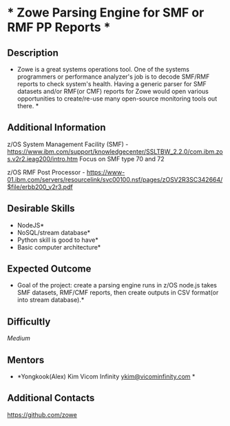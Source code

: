 # * Zowe Parsing Engine for SMF or RMF PP Reports *

## Description
* Zowe is a great systems operations tool. One of the systems programmers or performance analyzer's job is to decode SMF/RMF reports to check system's health. Having a generic parser for SMF datasets and/or RMF(or CMF) reports for Zowe would open various opportunities to create/re-use many open-source monitoring tools out there. *

## Additional Information

z/OS System Management Facility (SMF) - https://www.ibm.com/support/knowledgecenter/SSLTBW_2.2.0/com.ibm.zos.v2r2.ieag200/intro.htm
Focus on SMF type 70 and 72
 
z/OS RMF Post Processor -
https://www-01.ibm.com/servers/resourcelink/svc00100.nsf/pages/zOSV2R3SC342664/$file/erbb200_v2r3.pdf



## Desirable Skills
* NodeJS*
* NoSQL/stream database*
* Python skill is good to have*
* Basic computer architecture*

## Expected Outcome
* Goal of the project: create a parsing engine runs in z/OS node.js takes SMF datasets, RMF/CMF reports, then create outputs in CSV format(or into stream database).*

## Difficultly
*Medium*

## Mentors
  * *Yongkook(Alex) Kim Vicom Infinity <ykim@vicominfinity.com> *

## Additional Contacts
https://github.com/zowe
